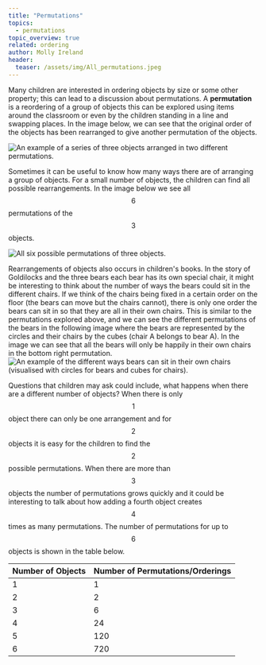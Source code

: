 ```yaml
---
title: "Permutations"
topics: 
  - permutations
topic_overview: true
related: ordering
author: Molly Ireland
header:
  teaser: /assets/img/All_permutations.jpeg
---
```

Many children are interested in ordering objects by size or some other property; this can lead to a discussion about permutations. A **permutation** is a reordering of a group of objects this can be explored using items around the classroom or even by the children standing in a line and swapping places. In the image below, we can see that the original order of the objects has been rearranged to give another permutation of the objects.

![An example of a series of three objects arranged in two different permutations.]({{site.baseurl}}/assets/img/simple_permutation.jpeg "Two permutations")

Sometimes it can be useful to know how many ways there are of arranging a group of objects. For a small number of objects, the children can find all possible rearrangements. In the image below we see all $$6$$ permutations of the $$3$$ objects.

![All six possible permutations of three objects.]({{site.baseurl}}/assets/img/All_permutations.jpeg "All six permutations")

Rearrangements of objects also occurs in children's books. In the story of Goldilocks and the three bears each bear has its own special chair, it might be interesting to think about the number of ways the bears could sit in the different chairs. If we think of the chairs being fixed in a certain order on the floor (the bears can move but the chairs cannot), there is only one order the bears can sit in so that they are all in their own chairs. This is similar to the permutations explored above, and we can see the different permutations of the bears in the following image where the bears are represented by the circles and their chairs by the cubes (chair A belongs to bear A). In the image we can see that all the bears will only be happily in their own chairs in the bottom right permutation.
![An example of the different ways bears can sit in their own chairs (visualised with circles for bears and cubes for chairs).]({{site.baseurl}}/assets/img/bears_permutations.jpeg "Permutations of bears sitting in chairs")

Questions that children may ask could include, what happens when there are a different number of objects? When there is only $$1$$ object there can only be one arrangement and for $$2$$ objects it is easy for the children to find the $$2$$ possible permutations. When there are more than $$3$$ objects the number of permutations grows quickly and it could be interesting to talk about how adding a fourth object creates $$4$$ times as many permutations. The number of permutations for up to $$6$$ objects is shown in the table below.

| Number of Objects | Number of Permutations/Orderings |
| --- | ----------- |
| 1 | 1 |
| 2 | 2 |
| 3 | 6 |
| 4 | 24 |
| 5 | 120 |
| 6 | 720 |


